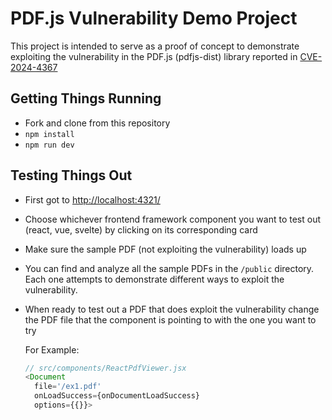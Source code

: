 # PDF.js Vulnerability Demo Project
This project is intended to serve as a proof of concept to demonstrate exploiting the vulnerability in the PDF.js (pdfjs-dist) library reported in [CVE-2024-4367](https://nvd.nist.gov/vuln/detail/CVE-2024-4367)

## Getting Things Running
- Fork and clone from this repository
- `npm install`
- `npm run dev`

## Testing Things Out
- First got to [http://localhost:4321/](http://localhost:4321/)
- Choose whichever frontend framework component you want to test out (react, vue, svelte) by clicking on its corresponding card
- Make sure the sample PDF (not exploiting the vulnerability) loads up
- You can find and analyze all the sample PDFs in the `/public` directory. Each one attempts to demonstrate different ways to exploit the vulnerability.
- When ready to test out a PDF that does exploit the vulnerability change the PDF file that the component is pointing to with the one you want to try

  For Example:
  ```javascript
  // src/components/ReactPdfViewer.jsx
  <Document
    file='/ex1.pdf'
    onLoadSuccess={onDocumentLoadSuccess}
    options={{}}>
  ```


